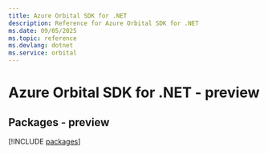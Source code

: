 ```yaml
---
title: Azure Orbital SDK for .NET
description: Reference for Azure Orbital SDK for .NET
ms.date: 09/05/2025
ms.topic: reference
ms.devlang: dotnet
ms.service: orbital
---
```

# Azure Orbital SDK for .NET - preview
## Packages - preview
[!INCLUDE [packages](orbital-index.md)]